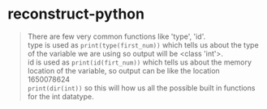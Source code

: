 # reconstruct-python

> There are few very common functions like 'type', 'id'.
> <br>
> type is used as `print(type(first_num))` which tells us about the type of the variable we are using so output will be <class 'int'>.
> <br>
> id is used as `print(id(firt_num))` which tells us about the memory location of the variable, so output can be like the location 1650078624
> <br>
> `print(dir(int))` so this will how us all the possible built in functions for the int datatype.





